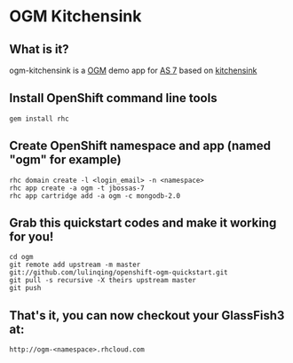 # OGM Kitchensink 

## What is it?

ogm-kitchensink is a [OGM](http://www.hibernate.org/subprojects/ogm.html) demo app for [AS 7](http://www.jboss.org/jbossas) based on
[kitchensink](https://github.com/jbossas/quickstart/tree/master/kitchensink)

## Install OpenShift command line tools

    gem install rhc

## Create OpenShift namespace and app (named "ogm" for example)

    rhc domain create -l <login_email> -n <namespace>
    rhc app create -a ogm -t jbossas-7
    rhc app cartridge add -a ogm -c mongodb-2.0

## Grab this quickstart codes and make it working for you!

    cd ogm
    git remote add upstream -m master git://github.com/lulinqing/openshift-ogm-quickstart.git
    git pull -s recursive -X theirs upstream master
    git push

## That's it, you can now checkout your GlassFish3 at:

    http://ogm-<namespace>.rhcloud.com
